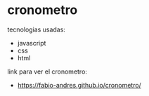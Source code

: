# cronometro
tecnologias usadas:
- javascript
- css
- html

link para ver el cronometro: 
-  https://fabio-andres.github.io/cronometro/

